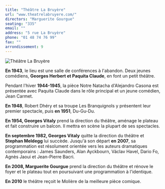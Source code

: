 ```yaml
---
title: "Théâtre La Bruyère"
url: "www.theatrelabruyere.com/"
directors: "Marguerite Gourgue"
seating: "335"
email: ""
address: "5 rue La Bruyère"
phone: "01 48 74 76 99"
fax: ""
arrondissement: 9
---
```


![Théâtre La Bruyère](../images/9eme/theatre-la-bruyere/theatre-la-bruyere-1.jpg)

**En 1943**, le lieu est une salle de conférences à l'abandon. Deux jeunes comédiens, **Georges Herbert et Paquita Claude**, en font un petit théâtre.

Pendant l'hiver **1944-1945**, la pièce Notre Natacha d'Alejandro Casona est présentée avec Paquita Claude dans le rôle principal et un jeune comédien, Jean Carmet.

**En 1948**, Robert Dhéry et sa troupe Les Branquignols y présentent leur premier spectacle, puis **en 1951**, Du-Gu-Du.

**En 1954, Georges Vitaly** prend la direction du théâtre, aménage le plateau et fait construire un balcon. Il mettra en scène la plupart de ses spectacles.

**En septembre 1982, Georges Vitaly** quitte la direction du théâtre et **Stephan Meldegg** lui succède. Jusqu'à son départ **en 2007**, sa programmation est résolument orientée vers les auteurs dramatiques contemporains : James Saunders, Alan Ayckbourn, Václav Havel, Dario Fo, Agnès Jaoui et Jean-Pierre Bacri.

**En 2008, Marguerite Gourgue** prend la direction du théâtre et rénove le foyer et le plateau tout en poursuivant une programmation à l'identique.

**En 2010** le théâtre reçoit le Molière de la meilleure pièce comique.

